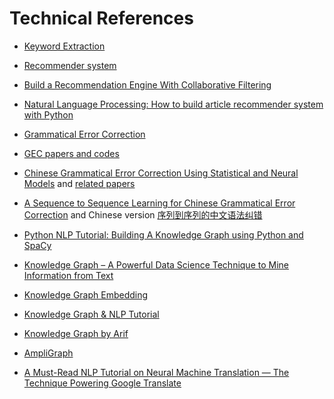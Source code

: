 # Technical References

* [Keyword Extraction](https://monkeylearn.com/keyword-extraction/)

* [Recommender system](https://en.wikipedia.org/wiki/Recommender_system)

* [Build a Recommendation Engine With Collaborative Filtering](https://realpython.com/build-recommendation-engine-collaborative-filtering/)

* [Natural Language Processing: How to build article recommender system with Python](https://medium.com/@eiki1212/natural-language-processing-how-to-build-article-recommender-system-with-python-e34105069c47)

* [Grammatical Error Correction](http://nlpprogress.com/english/grammatical_error_correction.html)

* [GEC papers and codes](https://paperswithcode.com/task/grammatical-error-correction)

* [Chinese Grammatical Error Correction Using Statistical and Neural Models](http://tcci.ccf.org.cn/conference/2018/papers/EV36.pdf)
  and [related papers](https://www.semanticscholar.org/paper/Chinese-Grammatical-Error-Correction-Using-and-Zhou-Li/e5a9b4c086ece839b815c9953b1dec9a25b2e172)

* [A Sequence to Sequence Learning for Chinese Grammatical Error Correction](https://link.zhihu.com/?target=http%3A//tcci.ccf.org.cn/conference/2018/papers/EV15.pdf)
  and Chinese version [序列到序列的中文语法纠错](https://zhuanlan.zhihu.com/p/285211193)

* [Python NLP Tutorial: Building A Knowledge Graph using Python and SpaCy](https://programmerbackpack.com/python-nlp-tutorial-information-extraction-and-knowledge-graphs/)

* [Knowledge Graph – A Powerful Data Science Technique to Mine Information from Text](https://www.analyticsvidhya.com/blog/2019/10/how-to-build-knowledge-graph-text-using-spacy/)

* [Knowledge Graph Embedding](https://paperswithcode.com/task/knowledge-graph-embedding)

* [Knowledge Graph & NLP Tutorial](https://www.kaggle.com/pavansanagapati/knowledge-graph-nlp-tutorial-bert-spacy-nltk)

* [Knowledge Graph by Arif](https://www.kaggle.com/arifali77/knowledge-graph)

* [AmpliGraph](https://github.com/Accenture/AmpliGraph)

* [A Must-Read NLP Tutorial on Neural Machine Translation — The Technique Powering Google Translate](https://medium.com/analytics-vidhya/a-must-read-nlp-tutorial-on-neural-machine-translation-the-technique-powering-google-translate-c5c8d97d7587)
